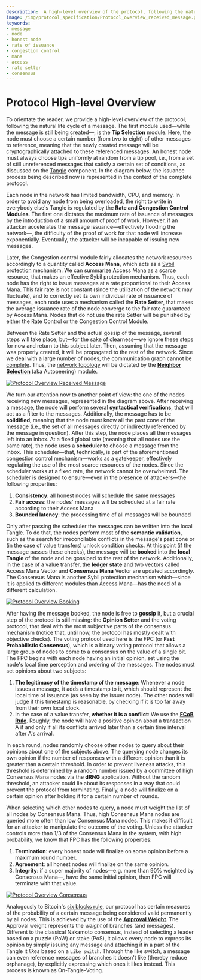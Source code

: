 ```yaml
---
description:  A high-level overview of the protocol, following the natural life cycle of a message from the Tip Selection module to being considered valid permanently by all nodes. 
image: /img/protocol_specification/Protocol_overview_received_message.png
keywords:
- message
- node
- honest node
- rate of issuance
- congestion control
- mana
- access 
- rate setter
- consensus 
---
```


# Protocol High-level Overview

To orientate the reader, we provide a high-level overview of the protocol, following the natural life cycle of a message. The first module used&mdash;while the message is still being created&mdash;, is the **Tip Selection** module. 
Here, the node must choose a certain number (from two to eight) of other messages to reference, meaning that the newly created message will be cryptographically attached to these referenced messages. 
An honest node must always choose tips uniformly at random from a tip pool, i.e., from a set of still unreferenced messages that satisfy a certain set of conditions, as discussed on the [Tangle](components/tangle.md) component. 
In the diagram below, the issuance process being described now is represented in the context of the complete protocol. 



Each node in the network has limited bandwidth, CPU, and memory. In order to avoid any node from being overloaded, the right to write in everybody else's Tangle is regulated by the **Rate and Congestion Control Modules**. 
The first one dictates the maximum rate of issuance of messages by the introduction of a small amount of proof of work. 
However, if an attacker accelerates the message issuance&mdash;effectively flooding the network&mdash;, the difficulty of the proof of work for that node will increase exponentially. Eventually, the attacker will be incapable of issuing new messages. 

Later, the Congestion control module fairly allocates the network resources accordingly to a quantity called **Access Mana**, which acts as a [Sybil protection](https://en.wikipedia.org/wiki/Sybil_attack) mechanism. 
We can summarize Access Mana as a scarce resource, that makes an effective Sybil protection mechanism. Thus, each node has the right to issue messages at a rate proportional to their Access Mana. 
This fair rate is not constant (since the utilization of the network may fluctuate), and to correctly set its own individual rate of issuance of messages, each node uses a mechanism called the **Rate Setter**, that makes the average issuance rate of the node converge to the fair rate guaranteed by Access Mana. 
Nodes that do not use the rate Setter will be punished by either the Rate Control or the Congestion Control Module.

Between the Rate Setter and the actual gossip of the message, several steps will take place, but&mdash;for the sake of clearness&mdash;we ignore these steps for now and return to this subject later. 
Then, assuming that the message was properly created, it will be propagated to the rest of the network. 
Since we deal with a large number of nodes, the communication graph cannot be [complete](https://en.wikipedia.org/wiki/Complete_graph). 
Thus, the [network topology](https://en.wikipedia.org/wiki/Network_topology) will be dictated by the [**Neighbor Selection**](components/autopeering.md) (aka Autopeering) module. 


[![Protocol Overview Received Message](/img/protocol_specification/Protocol_overview_received_message.png "Protocol Overview Received Message")](/img/protocol_specification/Protocol_overview_received_message.png)

We turn our attention now to another point of view: the one of the nodes receiving new messages, represented in the diagram above. 
After receiving a message, the node will perform several **syntactical verifications**, that will act as a filter to the messages. Additionally, the message has to be **solidified**, meaning that the node must know all the past cone of the message (i.e., the set of all messages directly or indirectly referenced by the message in question). 
After this step, the node places all the messages left into an inbox. At a fixed global rate (meaning that all nodes use the same rate), the node uses a **scheduler** to choose a message from the inbox. 
This scheduler&mdash;that, technically, is part of the aforementioned congestion control mechanism&mdash;works as a gatekeeper, effectively regulating the use of the most scarce resources of the nodes. 
Since the scheduler works at a fixed rate, the network cannot be overwhelmed. The scheduler is designed to ensure&mdash;even in the presence of attackers&mdash;the following properties:

1. **Consistency**: all honest nodes will schedule the same messages
2. **Fair access**: the nodes' messages will be scheduled at a fair rate according to their Access Mana
3. **Bounded latency**: the processing time of all messages will be bounded

Only after passing the scheduler the messages can be written into the local Tangle. To do that, the nodes perform most of the **semantic validation**, such as the search for irreconcilable conflicts in the message's past cone or (in the case of value transfers) unlock condition checks. 
At this point (if the message passes these checks), the message will be **booked** into the **local Tangle** of the node and be gossiped to the rest of the network. 
Additionally, in the case of a value transfer, the **ledger state** and two vectors called Access Mana Vector and **Consensus Mana** Vector are updated accordingly. 
The Consensus Mana is another Sybil protection mechanism which&mdash;since it is applied to different modules than Access Mana&mdash;has the need of a different calculation. 

[![Protocol Overview Booking](/img/protocol_specification/Protocol_overview_booking.png "Protocol Overview Booking")](/img/protocol_specification/Protocol_overview_booking.png )

After having the message booked, the node is free to **gossip** it, but a crucial step of the protocol is still missing: the **Opinion Setter** and the voting protocol, that deal with the most subjective parts of the consensus mechanism (notice that, until now, the protocol has mostly dealt with objective checks). 
The voting protocol used here is the FPC (or **Fast Probabilistic Consensus**), which is a binary voting protocol that allows a large group of nodes to come to a consensus on the value of a single bit. 
The FPC begins with each node having an initial opinion, set using the node's local time perception and ordering of the messages. The nodes must set opinions about two subjects: 

1. **The legitimacy of the timestamp of the message**: Whenever a node issues a message, it adds a timestamp to it, which should represent the local time of issuance (as seen by the issuer node). The other nodes will judge if this timestamp is reasonable, by checking if it is too far away from their own local clock.
2. In the case of a value transfer, **whether it is a conflict**: We use the [**FCoB Rule**](components/consensus_mechanism.md#fcob). Roughly, the node will have a positive opinion about a transaction A if and only if all its conflicts arrived later than a certain time interval after A's arrival. 

In each round, nodes randomly choose other nodes to query about their opinions about one of the subjects above. 
The querying node changes its own opinion if the number of responses with a different opinion than it is greater than a certain threshold. 
In order to prevent liveness attacks, this threshold is determined by a random number issued by a committee of high Consensus Mana nodes via the **dRNG** application. 
Without the random threshold, an attacker could lie about its responses in a way that could prevent the protocol from terminating. Finally, a node will finalize on a certain opinion after holding it for a certain number of rounds. 

When selecting which other nodes to query, a node must weight the list of all nodes by Consensus Mana. 
Thus, high Consensus Mana nodes are queried more often than low Consensus Mana nodes. This makes it difficult for an attacker to manipulate the outcome of the voting. 
Unless the attacker controls more than 1/3 of the Consensus Mana in the system, with high probability, we know that FPC has the following properties:

1. **Termination**: every honest node will finalize on some opinion before a maximum round number.
2. **Agreement**: all honest nodes will finalize on the same opinion.
3. **Integrity**: if a super majority of nodes&mdash;e.g. more than 90% weighted by Consensus Mana&mdash;, have the same initial opinion, then FPC will terminate with that value.

[![Protocol Overview Consensus](/img/protocol_specification/Protocol_overview_consensus.png "Protocol Overview Consensus")](/img/protocol_specification/Protocol_overview_consensus.png)

Analogously to Bitcoin's [six blocks rule](https://en.bitcoin.it/wiki/Confirmation), our protocol has certain measures of the probability of a certain message being considered valid permanently by all nodes. 
This is achieved by the use of the [**Approval Weight**](components/consensus_mechanism.md#approval-weight-aw). 
The Approval weight represents the *weight* of branches (and messages). 
Different to the classical Nakamoto consensus, instead of selecting a leader based on a puzzle (PoW) or stake (PoS), it allows every node to express its opinion by simply issuing any message and attaching it in a part of the Tangle it *likes* based on a `Like switch`. Through the like switch, a message can even reference messages of branches it doesn't like (thereby reduce orphanage), by explicitly expressing which ones it likes instead.
This process is known as On-Tangle-Voting.

